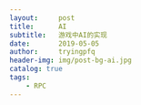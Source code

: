 ```yaml
---
layout:     post
title:      AI
subtitle:   游戏中AI的实现
date:       2019-05-05
author:     tryingpfq
header-img: img/post-bg-ai.jpg
catalog: true
tags:
    - RPC
---
```


